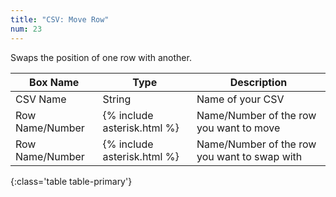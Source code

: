 ```yaml
---
title: "CSV: Move Row"
num: 23
---
```


Swaps the position of one row with another. 

| Box Name | Type | Description | 
|-------|--------|--------
|CSV Name|String|Name of your CSV
|Row Name/Number|{% include asterisk.html %}|Name/Number of the row you want to move
|Row Name/Number|{% include asterisk.html %}|Name/Number of the row you want to swap with
{:class='table table-primary'}









